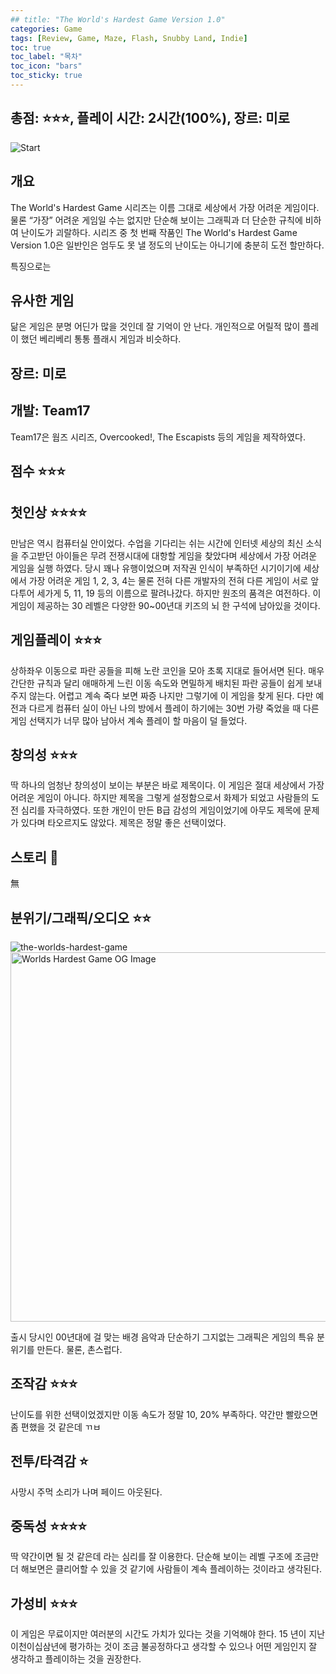 ```yaml
---
## title: "The World's Hardest Game Version 1.0"
categories: Game
tags: [Review, Game, Maze, Flash, Snubby Land, Indie]
toc: true
toc_label: "목차"
toc_icon: "bars"
toc_sticky: true
---
```


## 총점: ⭐⭐⭐, 플레이 시간: 2시간(100%), 장르: 미로

![Start](https://github.com/hojun313/hojun313.github.io/assets/41545780/3922afdf-6a51-4bf6-8b6f-366ead12889a)

## 개요

The World's Hardest Game 시리즈는 이름 그대로 세상에서 가장 어려운 게임이다. 물론 “가장” 어려운 게임일 수는 없지만 단순해 보이는 그래픽과 더 단순한 규칙에 비하여 난이도가 괴랄하다. 시리즈 중 첫 번째 작품인 The World's Hardest Game Version 1.0은 일반인은 엄두도 못 낼 정도의 난이도는 아니기에 충분히 도전 할만하다. 

특징으로는 

## 유사한 게임

닮은 게임은 분명 어딘가 많을 것인데 잘 기억이 안 난다. 개인적으로 어릴적 많이 플레이 했던 베리베리 통통 플래시 게임과 비슷하다.

## 장르: 미로

## 개발: Team17

Team17은 웜즈 시리즈, Overcooked!, The Escapists 등의 게임을 제작하였다.

## 점수 ⭐⭐⭐

## 첫인상 ⭐⭐⭐⭐

만남은 역시 컴퓨터실 안이었다. 수업을 기다리는 쉬는 시간에 인터넷 세상의 최신 소식을 주고받던 아이들은 무려 전쟁시대에 대항할 게임을 찾았다며 세상에서 가장 어려운 게임을 실행 하였다. 당시 꽤나 유행이었으며 저작권 인식이 부족하던 시기이기에 세상에서 가장 어려운 게임 1, 2, 3, 4는 물론 전혀 다른 개발자의 전혀 다른 게임이 서로 앞 다투어 세가게 5, 11, 19 등의 이름으로 팔려나갔다. 하지만 원조의 품격은 여전하다. 이 게임이 제공하는 30 레벨은 다양한 90~00년대 키즈의 뇌 한 구석에 남아있을 것이다.

## 게임플레이 ⭐⭐⭐

상하좌우 이동으로 파란 공들을 피해 노란 코인을 모아 초록 지대로 들어서면 된다. 매우 간단한 규칙과 달리 애매하게 느린 이동 속도와 면밀하게 배치된 파란 공들이 쉽게 보내주지 않는다. 어렵고 계속 죽다 보면 짜증 나지만 그렇기에 이 게임을 찾게 된다. 다만 예전과 다르게 컴퓨터 실이 아닌 나의 방에서 플레이 하기에는 30번 가량 죽었을 때 다른 게임 선택지가 너무 많아 남아서 계속 플레이 할 마음이 덜 들었다.

## 창의성 ⭐⭐⭐

딱 하나의 엄청난 창의성이 보이는 부분은 바로 제목이다. 이 게임은 절대 세상에서 가장 어려운 게임이 아니다. 하지만 제목을 그렇게 설정함으로서 화제가 되었고 사람들의 도전 심리를 자극하였다. 또한 개인이 만든 B급 감성의 게임이었기에 아무도 제목에 문제가 있다며 타오르지도 않았다. 제목은 정말 좋은 선택이었다.

## 스토리 💩

無

## 분위기/그래픽/오디오 ⭐⭐

![the-worlds-hardest-game](https://github.com/hojun313/hojun313.github.io/assets/41545780/593de48c-c099-4125-9dd9-f94df473a8c0)
<img width="591" alt="Worlds Hardest Game OG Image" src="https://github.com/hojun313/hojun313.github.io/assets/41545780/49b25b69-93ff-4312-b3c3-226b6c8aac30">

출시 당시인 00년대에 걸 맞는 배경 음악과 단순하기 그지없는 그래픽은 게임의 특유 분위기를 만든다. 물론, 촌스럽다.

## 조작감 ⭐⭐⭐

난이도를 위한 선택이었겠지만 이동 속도가 정말 10, 20% 부족하다. 약간만 빨랐으면 좀 편했을 것 같은데 ㄲㅂ

## 전투/타격감 ⭐

사망시 주먹 소리가 나며 페이드 아웃된다.

## 중독성 ⭐⭐⭐⭐

딱 약간이면 될 것 같은데 라는 심리를 잘 이용한다. 단순해 보이는 레벨 구조에 조금만 더 해보면은 클리어할 수 있을 것 같기에 사람들이 계속 플레이하는 것이라고 생각된다.

## 가성비 ⭐⭐⭐

이 게임은 무료이지만 여러분의 시간도 가치가 있다는 것을 기억해야 한다. 15 년이 지난 이천이십삼년에 평가하는 것이 조금 불공정하다고 생각할 수 있으나 어떤 게임인지 잘 생각하고 플레이하는 것을 권장한다.
